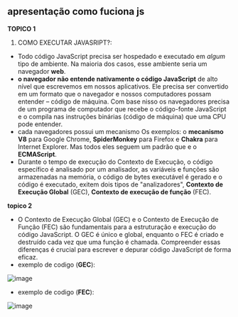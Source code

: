 ## apresentação como fuciona js 

**TOPICO 1**
  1. COMO EXECUTAR JAVASRIPT?: 
- Todo código JavaScript precisa ser hospedado e executado em *algum* tipo de ambiente. Na maioria dos casos, esse ambiente seria um navegador **web**.
- **o navegador não entende nativamente o código JavaScript** de alto nível que escrevemos em nossos aplicativos. Ele precisa ser convertido em um formato que o navegador e nossos computadores possam entender – código de máquina. Com base nisso os navegadores precisa de um programa de computador que recebe o código-fonte JavaScript e o compila nas instruções binárias (código de máquina) que uma CPU pode entender. 
- cada navegadores possui um mecanismo Os exemplos: o **mecanismo V8** para Google Chrome, **SpiderMonkey** para Firefox e **Chakra** para Internet Explorer. Mas todos eles seguem um padrão que e o **ECMAScript**.
- Durante o tempo de execução do Contexto de Execução, o código específico é analisado por um analisador, as variáveis e funções são armazenadas na memória, o código de bytes executável é gerado e o código é executado, exitem dois tipos de "analizadores", **Contexto de Execução Global** (GEC), **Contexto de execução de função** (FEC).

**topico 2**
- O Contexto de Execução Global (GEC) e o Contexto de Execução de Função (FEC) são fundamentais para a estruturação e execução do código JavaScript. O GEC é único e global, enquanto o FEC é criado e destruído cada vez que uma função é chamada. Compreender essas diferenças é crucial para escrever e depurar código JavaScript de forma eficaz.
- exemplo de codigo (**GEC**):

![image](https://hackmd.io/_uploads/HJN3k70mR.png)
- exemplo de codigo (**FEC**):

![image](https://hackmd.io/_uploads/r1stW7CXC.png)



